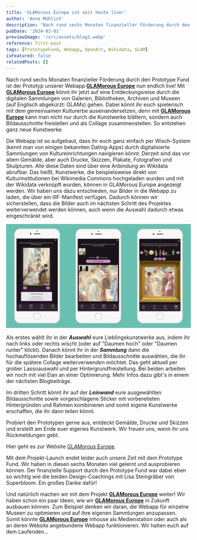 ```yaml
---
title: 'GLAMorous Europe ist seit heute live!'
author: 'Anne Mühlich'
description: 'Nach rund sechs Monaten finanzieller Förderung durch den Prototype Fund ist der Prototyp unserer Webapp "GLAMorous Europe" nun endlich live! Mit GLAMorous Europe könnt ihr jetzt auf eine Entdeckungsreise durch die digitalen Sammlungen...'
pubDate: '2024-03-01'
previewImage: '/src/assets/blog1.webp'
reference: first-post
tags: [PrototypeFund, Webapp, OpenArt, Wikidata, GLAM]
isFeatured: false
relatedPosts: []
---
```


Nach rund sechs Monaten finanzieller Förderung durch den Prototype Fund ist der Prototyp unserer Webapp <a href='/projects/glamorous-europe/'>**GLAMorous Europe**</a> nun endlich live! Mit <a href='/projects/glamorous-europe/'>**GLAMorous Europe**</a> könnt ihr jetzt auf eine Entdeckungsreise durch die digitalen Sammlungen von Galerien, Bibliotheken, Archiven und Museen (auf Englisch abgekürzt: GLAMs) gehen. Dabei könnt ihr euch spielerisch mit dem gemeinsamen Kulturerbe auseinandersetzen, denn mit <a href='/projects/glamorous-europe/'>**GLAMorous Europe**</a> kann man nicht nur durch die Kunstwerke blättern, sondern auch Bildausschnitte freistellen und als Collage zusammenstellen. So entstehen ganz neue Kunstwerke.

Die Webapp ist so aufgebaut, dass ihr euch ganz einfach per Wisch-System (kennt man von einigen bekannten Dating-Apps) durch digitalisierte Sammlungen von Kultureinrichtungen navigieren könnt. Derzeit sind das vor allem Gemälde, aber auch Drucke, Skizzen, Plakate, Fotografien und Skulpturen. Alle diese Daten sind über eine Anbindung an Wikidata abrufbar. Das heißt, Kunstwerke, die beispielsweise direkt von Kulturinstitutionen bei Wikimedia Commons hochgeladen wurden und mit der Wikidata verknüpft wurden, können in GLAMorous Europe angezeigt werden. Wir haben uns dazu entschieden, nur Bilder in die Webapp zu laden, die über ein IIIF-Manifest verfügen. Dadurch können wir sicherstellen, dass die Bilder auch im nächsten Schritt des Projektes weiterverwendet werden können, auch wenn die Auswahl dadurch etwas eingeschränkt wird.

![GLAMorous Europe](../../assets/glam1.jpg)

Als erstes wählt ihr in der **_Auswahl_** eure Lieblingskunstwerke aus, indem ihr nach links oder rechts wischt (oder auf "Daumen hoch" oder "Daumen runter" klickt). Danach könnt ihr in der **_Sammlung_** dann die hochauflösenden Bilder bearbeiten und Bildausschnitte auswählen, die ihr für die spätere Collage weiterverwenden möchtet. Das geht aktuell per grober Lassoauswahl und per Hintergrundfreistellung. Bei beiden arbeiten wir noch mit viel Elan an einer Optimierung. Mehr Infos dazu gibt's in einem der nächsten Blogbeiträge.

Im dritten Schritt könnt ihr auf der **_Leinwand_** eure ausgewählten Bildausschnitte sowie vorgeschlagene Sticker mit vorbereiteten Hintergründen und Rahmen kombinieren und somit eigene Kunstwerke erschaffen, die ihr dann teilen könnt.

Probiert den Prototypen gerne aus, entdeckt Gemälde, Drucke und Skizzen und erstellt am Ende euer eigenes Kunstwerk. Wir freuen uns, wenn ihr uns Rückmeldungen gebt.

Hier geht es zur Website [GLAMorous Europe](https://www.glam-europe.de/).

Mit dem Projekt-Launch endet leider auch unsere Zeit mit dem Prototype Fund. Wir haben in diesen sechs Monaten viel gelernt und ausprobieren können. Der finanzielle Support durch den Prototype Fund war dabei eben so wichtig wie die beiden Design-Coachings mit Lisa Steingräber von Superbloom. Ein großes Danke dafür!

Und natürlich machen wir mit dem Projekt <a href='/projects/glamorous-europe/'>**GLAMorous Europe**</a> weiter!
Wir haben schon ein paar Ideen, wie wir <a href='/projects/glamorous-europe/'>**GLAMorous Europe**</a> in Zukunft ausbauen können. Zum Beispiel denken wir daran, die Webapp für einzelne Museen zu optimieren und auf ihre eigenen Sammlungen anzupassen. Somit könnte <a href='/projects/glamorous-europe/'>**GLAMorous Europe**</a> inhouse als Medienstation oder auch als an deren Website angebundene Webapp funktionieren. Wir halten euch auf dem Laufenden...
